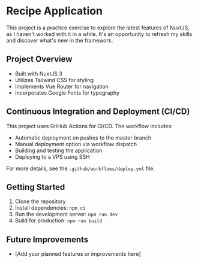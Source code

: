 # Recipe Application

This project is a practice exercise to explore the latest features of NuxtJS, as I haven't worked with it in a while. It's an opportunity to refresh my skills and discover what's new in the framework.

## Project Overview

- Built with NuxtJS 3
- Utilizes Tailwind CSS for styling
- Implements Vue Router for navigation
- Incorporates Google Fonts for typography

## Continuous Integration and Deployment (CI/CD)

This project uses GitHub Actions for CI/CD. The workflow includes:

- Automatic deployment on pushes to the master branch
- Manual deployment option via workflow dispatch
- Building and testing the application
- Deploying to a VPS using SSH

For more details, see the `.github/workflows/deploy.yml` file.

## Getting Started

1. Clone the repository
2. Install dependencies: `npm ci`
3. Run the development server: `npm run dev`
4. Build for production: `npm run build`

## Future Improvements

- [Add your planned features or improvements here]

